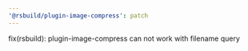 ```yaml
---
'@rsbuild/plugin-image-compress': patch
---
```


fix(rsbuild): plugin-image-compress can not work with filename query
